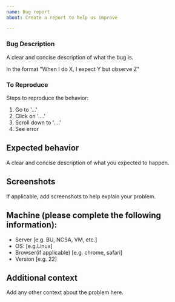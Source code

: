 ```yaml
---
name: Bug report
about: Create a report to help us improve

---
```


### Bug Description

A clear and concise description of what the bug is.

In the format "When I do X, I expect Y but observe Z"

### To Reproduce

Steps to reproduce the behavior:
1. Go to '...'
2. Click on '....'
3. Scroll down to '....'
4. See error

## Expected behavior

A clear and concise description of what you expected to happen.

## Screenshots

If applicable, add screenshots to help explain your problem.

## Machine (please complete the following information):

 - Server [e.g. BU, NCSA, VM, etc.]
 - OS: [e.g.Linux]
 - Browser(if applicable) [e.g. chrome, safari]
 - Version [e.g. 22]

## Additional context

Add any other context about the problem here.
